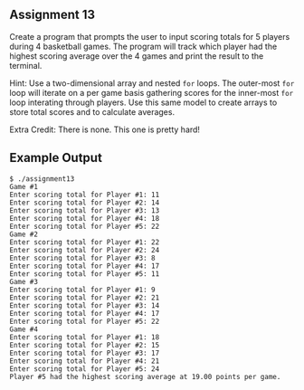 ## Assignment 13
Create a program that prompts the user to input scoring totals for 5 players during 4 basketball games. The program will track which player had the highest scoring average over the 4 games and print the result to the terminal. 

Hint: Use a two-dimensional array and nested `for` loops. The outer-most `for` loop will iterate on a per game basis gathering scores for the inner-most `for` loop interating through players. Use this same model to create arrays to store total scores and to calculate averages. 

Extra Credit: There is none. This one is pretty hard!

## Example Output
```terminal_session
$ ./assignment13                                          
Game #1
Enter scoring total for Player #1: 11
Enter scoring total for Player #2: 14
Enter scoring total for Player #3: 13
Enter scoring total for Player #4: 18
Enter scoring total for Player #5: 22
Game #2
Enter scoring total for Player #1: 22
Enter scoring total for Player #2: 24
Enter scoring total for Player #3: 8
Enter scoring total for Player #4: 17
Enter scoring total for Player #5: 11
Game #3
Enter scoring total for Player #1: 9
Enter scoring total for Player #2: 21
Enter scoring total for Player #3: 14
Enter scoring total for Player #4: 17
Enter scoring total for Player #5: 22
Game #4
Enter scoring total for Player #1: 18
Enter scoring total for Player #2: 15
Enter scoring total for Player #3: 17
Enter scoring total for Player #4: 21
Enter scoring total for Player #5: 24
Player #5 had the highest scoring average at 19.00 points per game.
```
